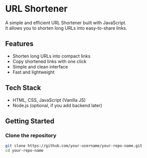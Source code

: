 # URL Shortener

A simple and efficient URL Shortener built with JavaScript.  
It allows you to shorten long URLs into easy-to-share links.

## Features
- Shorten long URLs into compact links  
- Copy shortened links with one click  
- Simple and clean interface  
- Fast and lightweight  

## Tech Stack
- HTML, CSS, JavaScript (Vanilla JS)  
- Node.js (optional, if you add backend later)  

## Getting Started

### Clone the repository
```bash
git clone https://github.com/your-username/your-repo-name.git
cd your-repo-name
